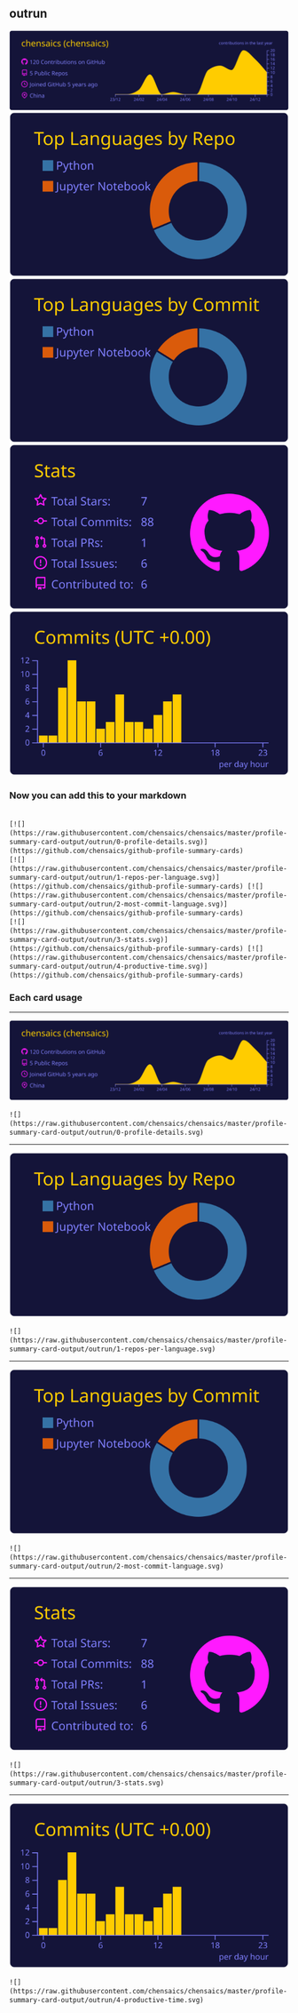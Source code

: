 ## outrun

[![](./0-profile-details.svg)](https://github.com/chensaics/github-profile-summary-cards)
[![](./1-repos-per-language.svg)](https://github.com/chensaics/github-profile-summary-cards) [![](./2-most-commit-language.svg)](https://github.com/chensaics/github-profile-summary-cards)
[![](./3-stats.svg)](https://github.com/chensaics/github-profile-summary-cards) [![](./4-productive-time.svg)](https://github.com/chensaics/github-profile-summary-cards)
### Now you can add this to your markdown
```

[![](https://raw.githubusercontent.com/chensaics/chensaics/master/profile-summary-card-output/outrun/0-profile-details.svg)](https://github.com/chensaics/github-profile-summary-cards)
[![](https://raw.githubusercontent.com/chensaics/chensaics/master/profile-summary-card-output/outrun/1-repos-per-language.svg)](https://github.com/chensaics/github-profile-summary-cards) [![](https://raw.githubusercontent.com/chensaics/chensaics/master/profile-summary-card-output/outrun/2-most-commit-language.svg)](https://github.com/chensaics/github-profile-summary-cards)
[![](https://raw.githubusercontent.com/chensaics/chensaics/master/profile-summary-card-output/outrun/3-stats.svg)](https://github.com/chensaics/github-profile-summary-cards) [![](https://raw.githubusercontent.com/chensaics/chensaics/master/profile-summary-card-output/outrun/4-productive-time.svg)](https://github.com/chensaics/github-profile-summary-cards)

```

### Each card usage
---

![](./0-profile-details.svg)

```
![](https://raw.githubusercontent.com/chensaics/chensaics/master/profile-summary-card-output/outrun/0-profile-details.svg)
```

    

---

![](./1-repos-per-language.svg)

```
![](https://raw.githubusercontent.com/chensaics/chensaics/master/profile-summary-card-output/outrun/1-repos-per-language.svg)
```

    

---

![](./2-most-commit-language.svg)

```
![](https://raw.githubusercontent.com/chensaics/chensaics/master/profile-summary-card-output/outrun/2-most-commit-language.svg)
```

    

---

![](./3-stats.svg)

```
![](https://raw.githubusercontent.com/chensaics/chensaics/master/profile-summary-card-output/outrun/3-stats.svg)
```

    

---

![](./4-productive-time.svg)

```
![](https://raw.githubusercontent.com/chensaics/chensaics/master/profile-summary-card-output/outrun/4-productive-time.svg)
```

    
